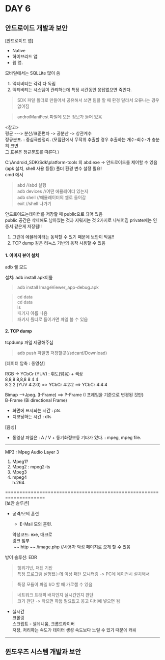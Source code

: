 # DAY 6
## 안드로이드 개발과 보안

[안드로이드 앱]  
- Native  
- 하이브리드 앱  
- 웹 앱.   

모바일에서는 SQLLite 많이 씀  

1. 액티비티는 각각 다 독립  
2. 액티비티는 시스템이 관리하는데 특정 시간동안 응답없으면 죽인다.  

> SDK 파일 폴더로 만들어서 공유해서 쓰면 팀플 할 때 환경 달라서 오류나는 경우 없어짐  

> androiManiFest 파일에 모든 정보가 들어 있음  

<참고>  
평균 ---> 분산/표준편차 -> 공분산 -> 상관계수  
정규분포. : 중심극한정리.  (모집단에서 무작위 추출할 경우 추출하는 개수-회수-가 충분히 크면  
                                            그 표본은 정규분포를 따른다.)




C:\Android_SDK\Sdk\platform-tools 의 abd.exe -> 안드로이드를 제어할 수 있음(apk 설치, shell 사용 등등)
폴더 환경 변수 설정 필요!  
cmd 에서  
> abd  //abd 실행  
> adb devices //어떤 에뮬레이터 있는지  
> adb shell //에뮬레이터의 쉘로 들어감  
> exit //shell 나가기  

안드로이드는데이터를 저장할 때 public으로 되어 있음   
public 공간은 삭제해도 남아있는 것과 지워지는 것 2가지로 나뉘어짐 
private에는 인증서 같은게 저장됨!!  
1. 그런데 에뮬레이터는 동작할 수 있기 때문에 보안이 막음!!  
2. TCP dump 같은 리눅스 기반의 동작 사용할 수 있음  

#### 1. 이미지 뷰어 설치

adb 쉘 모드  

설치: adb install apk이름  
> adb install ImageViewer_app-debug.apk

> cd data  
> cd data  
> ls  
> 패키지 이름 나옴  
> 패키지 폴더로 들어가면 파일 볼 수 있음  

#### 2. TCP dump
tcpdump 파일 제공해주심  

> adb push 파일명 저장할곳(/sdcard/Download)  

[데이터 압축 : 동영상]  

RGB -> YCbCr (YUV) : 휘도(밝음) + 색상  
8,8,8        8,8,8                       8           4 4  
                                               8           2 2      (YUV 4:2:0) => YCbCr 4:2:2  ==> YCbCr 4:4:4  

Bimap -->Jpeg. (I-Frame) ==> P-Frame (I 프레임을 기준으로 변경된 것만)  
                                                 B-Frame (Bi directional Frame)  
 - 화면에 표시되는 시간 : pts  
 - 디코딩하는 시간 : dts  


[음성]  

* 동영상 파일은 : A / V + 동기화정보등 기타가 있다. : mpeg, mpeg file.  

--------------------------------  
MP3 : Mpeg Audio Layer 3  

1)  Mpeg1?  
2) Mpeg2 : mpeg2-ts  
3) Mpeg3  
4) mpeg4  
h.264.  

====================================================================  
[보안 솔루션]  
* 공격/모의 훈련  
  - E-Mail 모의 훈련. 
  
  악성코드: exe, 매크로  
  링크 첨부  
    <img> ~~ http  ~~ /image.php </img>  //사용자 악성 페이지로 오게 할 수 있음
  
 방어 솔루션: EDR
  > 행위기반, 패턴 기반  
  > 특정 프로그램 실행됐는데 이상 패턴 모니터링 -> PC에 에이전시 설치해서  
  
  > 특정 모듈이 파일 I/O 할 때 가로챌 수 있음  
  
  > 네트워크 트래픽 배치인지 실시간인지 판단  
  > 크기 판단 -> 작으면 하둡 필요없고 몽고 디비에 넣으면 됨  
  
  - 실시간  
  크롤링  
  스크립트 - 셀레니움, 크롬드라이버  
  저장, 처리하는 속도가 데이터 생성 속도보다 느릴 수 있기 때문에 캐쉬  

-----
## 윈도우즈 시스템 개발과 보안

  


